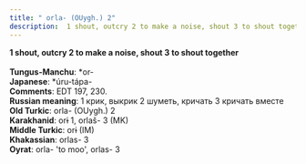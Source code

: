 ```yaml
---
title: " orla- (OUygh.) 2"
description:  1 shout, outcry 2 to make a noise, shout 3 to shout together
---
```

<strong> 1 shout, outcry 2 to make a noise, shout 3 to shout together</strong><br><br>
<strong>Tungus-Manchu</strong>:  *or-<br>
<strong>Japanese</strong>:  *úru-tápa-<br>
<strong>Comments</strong>:  EDT 197, 230.<br>
<strong>Russian meaning</strong>:  1 крик, выкрик 2 шуметь, кричать 3 кричать вместе<br>
<strong>Old Turkic</strong>:  orla- (OUygh.) 2<br>
<strong>Karakhanid</strong>:  orɨ 1, orlaš- 3 (MK)<br>
<strong>Middle Turkic</strong>:  orɨ (IM)<br>
<strong>Khakassian</strong>:  orlas- 3<br>
<strong>Oyrat</strong>:  orla- 'to moo', orlas- 3<br>


